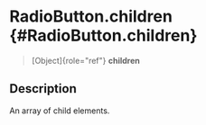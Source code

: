 RadioButton.children {#RadioButton.children}
====================

> [Object]{role="ref"} **children**

Description
-----------

An array of child elements.
